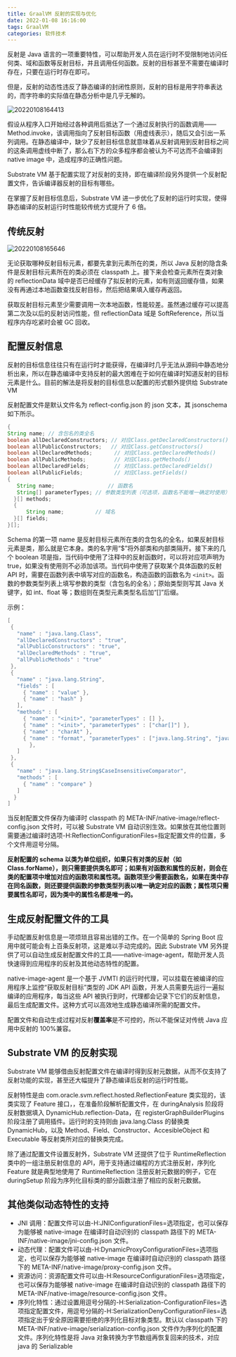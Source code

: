 ```yaml
---
title: GraalVM 反射的实现与优化
date: 2022-01-08 16:16:00
tags: GraalVM
categories: 软件技术
---
```


反射是 Java 语言的一项重要特性，可以帮助开发人员在运行时不受限制地访问任何类、域和函数等反射目标，并且调用任何函数。反射的目标甚至不需要在编译时存在，只要在运行时存在即可。

但是，反射的动态性违反了静态编译的封闭性原则，反射的目标是用字符串表达的，而字符串的实际值在静态分析中是几乎无解的。

![20220108164413](https://gcore.jsdelivr.net/gh/goldsubmarine/cdn@master/blog/20220108164413.png)

假设从程序入口开始经过各种调用后抵达了一个通过反射执行的函数调用——Method.invoke，该调用指向了反射目标函数（用虚线表示），随后又会引出一系列调用。在静态编译中，缺少了反射目标信息就意味着从反射调用到反射目标之间的这条调用虚线中断了，那么右下方的众多程序都会被认为不可达而不会编译到 native image 中，造成程序的正确性问题。

Substrate VM 基于配置实现了对反射的支持，即在编译阶段另外提供一个反射配置文件，告诉编译器反射的目标有哪些。

在掌握了反射目标信息后，Substrate VM 进一步优化了反射的运行时实现，使得静态编译的反射运行时性能较传统方式提升了 6 倍。

## 传统反射

![20220108165646](https://gcore.jsdelivr.net/gh/goldsubmarine/cdn@master/blog/20220108165646.png)

无论获取哪种反射目标元素，都要先拿到元素所在的类，所以 Java 反射的隐含条件是反射目标元素所在的类必须在 classpath 上。接下来会检查元素所在类对象的 reflectionData 域中是否已经缓存了拟反射的元素，如有则返回缓存值，如果没有再通过本地函数查找反射目标，然后把结果填入缓存再返回。

获取反射目标元素至少需要调用一次本地函数，性能较差。虽然通过缓存可以提高第二次及以后的反射访问性能，但 reflectionData 域是 SoftReference，所以当程序内存吃紧时会被 GC 回收。

## 配置反射信息

反射的目标信息往往只有在运行时才能获得，在编译时几乎无法从源码中静态地分析出来，所以在静态编译中支持反射的最大困难在于如何在编译时知道反射的目标元素是什么。目前的解法是将反射的目标信息以配置的形式额外提供给 Substrate VM

反射配置文件是默认文件名为 reflect-config.json 的 json 文本，其 jsonschema 如下所示。

```java
{
String name; // 含包名的类全名
boolean allDeclaredConstructors; // 对应Class.getDeclaredConstructors()
boolean allPublicConstructors;   // 对应Class.getConstructors()
boolean allDeclaredMethods;       // 对应Class.getDeclaredMethods()
boolean allPublicMethods;         // 对应Class.getMethods()
boolean allDeclaredFields;        // 对应Class.getDeclaredFields()
boolean allPublicFields;          // 对应Class.getFields()
{
   String name;                 // 函数名
   String[] parameterTypes; // 参数类型列表（可选项，函数名不能唯一确定时使用）
  }[] methods;
  {
      String name;          // 域名
  }[] fields;
}[];
```

Schema 的第一项 name 是反射目标元素所在类的含包名的全名，如果反射目标元素是类，那么就是它本身。类的名字用“$”将外部类和内部类隔开。接下来的几个 boolean 项是指，当代码中使用了注释中的反射函数时，可以将对应项声明为 true，如果没有使用则不必添加该项。当代码中使用了获取某个具体函数的反射 API 时，需要在函数列表中填写对应的函数名，构造函数的函数名为 `<init>`。函数的参数类型列表上填写参数的类型（含包名的全名）；原始类型则写其 Java 关键字，如 int、float 等；数组则在类型元素类型名后加“[]”后缀。

示例：

```java
[
 {
   "name" : "java.lang.Class",
   "allDeclaredConstructors" : "true",
   "allPublicConstructors" : "true",
   "allDeclaredMethods" : "true",
   "allPublicMethods" : "true"
 },
 {
   "name" : "java.lang.String",
   "fields" : [
     { "name" : "value" },
     { "name" : "hash" }
   ],
   "methods" : [
     { "name" : "<init>", "parameterTypes" : [] },
     { "name" : "<init>", "parameterTypes" : ["char[]"] },
     { "name" : "charAt" },
     { "name" : "format", "parameterTypes" : ["java.lang.String", "java.lang.Object[]"]
       },
   ]
 },
 {
   "name" : "java.lang.String$CaseInsensitiveComparator",
   "methods" : [
     { "name" : "compare" }
   ]
  }
]
```

当反射配置文件保存为编译时 classpath 的 META-INF/native-image/reflect-config.json 文件时，可以被 Substrate VM 自动识别生效。如果放在其他位置则需要通过编译时选项-H:ReflectionConfigurationFiles=指定配置文件的位置，多个文件用逗号分隔。

**反射配置的 schema 以类为单位组织，如果只有对类的反射（如 Class.forName），则只需要提供类名即可；如果有对函数和属性的反射，则会在类的配置项中增加对应的函数项和属性项。函数项至少需要函数名，如果在类中存在同名函数，则还要提供函数的参数类型列表以唯一确定对应的函数；属性项只需要属性名即可，因为类中的属性名都是唯一的。**

## 生成反射配置文件的工具

手动配置反射信息是一项烦琐且容易出错的工作。在一个简单的 Spring Boot 应用中就可能会有上百条反射项，这是难以手动完成的。因此 Substrate VM 另外提供了可以自动生成反射配置文件的工具——native-image-agent，帮助开发人员快速得到应用程序的反射及其他动态特性的配置。

native-image-agent 是一个基于 JVMTI 的运行时代理，可以挂载在被编译的应用程序上监控“获取反射目标”类型的 JDK API 函数，开发人员需要先运行一遍拟编译的应用程序，每当这些 API 被执行到时，代理都会记录下它们的反射信息，最后生成配置文件。这种方式可以高效地生成静态编译所需的配置文件。

配置文件和自动生成过程对反射**覆盖率**是不可控的，所以不能保证对传统 Java 应用中反射的 100%兼容。

## Substrate VM 的反射实现

Substrate VM 能够借由反射配置文件在编译时得到反射元数据，从而不仅支持了反射功能的实现，甚至还大幅提升了静态编译后反射的运行时性能。

反射特性是由 com.oracle.svm.reflect.hosted.ReflectionFeature 类实现的，该类实现了 Feature 接口，，在准备阶段解析配置文件，在 duringAnalysis 阶段将反射数据填入 DynamicHub.reflection-Data，在 registerGraphBuilderPlugins 阶段注册了调用插件。运行时的支持则由 java.lang.Class 的替换类 DynamicHub，以及 Method、Field、Constructor、AccesibleObject 和 Executable 等反射类所对应的替换类完成。

除了通过配置文件设置反射外，Substrate VM 还提供了位于 RuntimeReflection 类中的一组注册反射信息的 API，用于支持通过编程的方式注册反射，序列化 Feature 就是典型地使用了 RuntimeReflection 注册反射元数据的例子，它在 duringSetup 阶段为序列化目标类的部分函数注册了相应的反射元数据。

## 其他类似动态特性的支持

- JNI 调用：配置文件可以由-H:JNIConfigurationFiles=选项指定，也可以保存为能够被 native-image 在编译时自动识别的 classpath 路径下的 META-INF/native-image/jni-config.json 文件。
- 动态代理：配置文件可以由-H:DynamicProxyConfigurationFiles=选项指定，也可以保存为能够被 native-image 在编译时自动识别的 classpath 路径下的 META-INF/native-image/proxy-config.json 文件。
- 资源访问：资源配置文件可以由-H:ResourceConfigurationFiles=选项指定，也可以保存为能够被 native-image 在编译时自动识别的 classpath 路径下的 META-INF/native-image/resource-config.json 文件。
- 序列化特性：通过设置用逗号分隔的-H:Serialization-ConfigurationFiles=选项指定配置文件，用逗号分隔的-H:SerializationDenyConfigurationFiles=选项指定出于安全原因需要拒绝的序列化目标对象类型。默认以 classpath 下的 META-INF/native-image/serialization-config.json 文件作为序列化的配置文件。序列化特性是将 Java 对象转换为字节数组再恢复回来的技术，对应 java 的 Serializable

